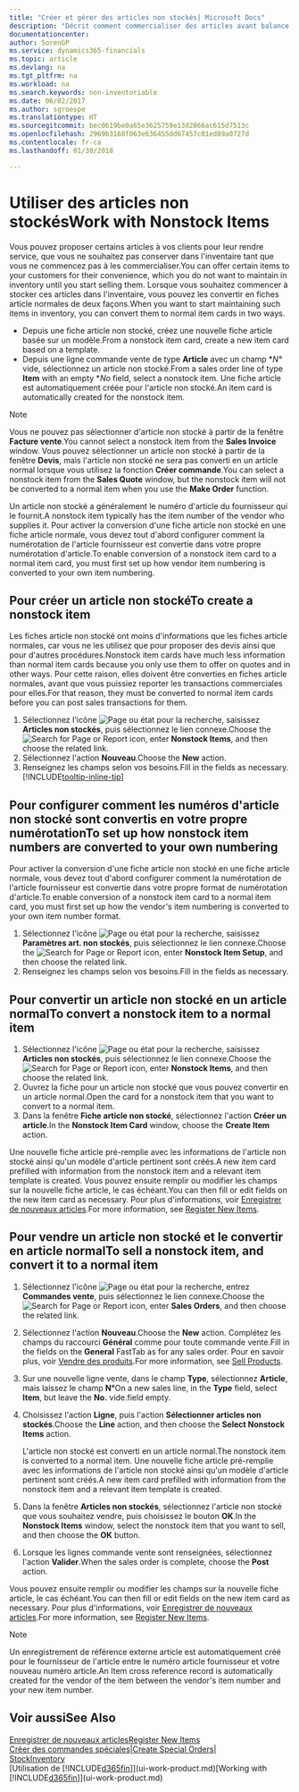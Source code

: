 ```yaml
---
title: "Créer et gérer des articles non stockés| Microsoft Docs"
description: "Décrit comment commercialiser des articles avant balance stock ou des articles qui ne sont pas mis à jour dans votre inventaire."
documentationcenter: 
author: SorenGP
ms.service: dynamics365-financials
ms.topic: article
ms.devlang: na
ms.tgt_pltfrm: na
ms.workload: na
ms.search.keywords: non-inventoriable
ms.date: 06/02/2017
ms.author: sgroespe
ms.translationtype: HT
ms.sourcegitcommit: bec0619be0a65e3625759e13d2866ac615d7513c
ms.openlocfilehash: 2969b3168f063e636455dd67457c01ed89a0727d
ms.contentlocale: fr-ca
ms.lasthandoff: 01/30/2018

---
```

# <a name="work-with-nonstock-items"></a><span data-ttu-id="5b2d1-103">Utiliser des articles non stockés</span><span class="sxs-lookup"><span data-stu-id="5b2d1-103">Work with Nonstock Items</span></span>
<span data-ttu-id="5b2d1-104">Vous pouvez proposer certains articles à vos clients pour leur rendre service, que vous ne souhaitez pas conserver dans l'inventaire tant que vous ne commencez pas à les commercialiser.</span><span class="sxs-lookup"><span data-stu-id="5b2d1-104">You can offer certain items to your customers for their convenience, which you do not want to maintain in inventory until you start selling them.</span></span> <span data-ttu-id="5b2d1-105">Lorsque vous souhaitez commencer à stocker ces articles dans l'inventaire, vous pouvez les convertir en fiches article normales de deux façons.</span><span class="sxs-lookup"><span data-stu-id="5b2d1-105">When you want to start maintaining such items in inventory, you can convert them to normal item cards in two ways.</span></span>

* <span data-ttu-id="5b2d1-106">Depuis une fiche article non stocké, créez une nouvelle fiche article basée sur un modèle.</span><span class="sxs-lookup"><span data-stu-id="5b2d1-106">From a nonstock item card, create a new item card based on a template.</span></span>
* <span data-ttu-id="5b2d1-107">Depuis une ligne commande vente de type **Article** avec un champ \**N°* vide, sélectionnez un article non stocké.</span><span class="sxs-lookup"><span data-stu-id="5b2d1-107">From a sales order line of type **Item** with an empty \**No* field, select a nonstock item.</span></span> <span data-ttu-id="5b2d1-108">Une fiche article est automatiquement créée pour l'article non stocké.</span><span class="sxs-lookup"><span data-stu-id="5b2d1-108">An item card is automatically created for the nonstock item.</span></span>

> [!NOTE]  
>   <span data-ttu-id="5b2d1-109">Vous ne pouvez pas sélectionner d'article non stocké à partir de la fenêtre **Facture vente**.</span><span class="sxs-lookup"><span data-stu-id="5b2d1-109">You cannot select a nonstock item from the **Sales Invoice** window.</span></span> <span data-ttu-id="5b2d1-110">Vous pouvez sélectionner un article non stocké à partir de la fenêtre **Devis**, mais l'article non stocké ne sera pas converti en un article normal lorsque vous utilisez la fonction **Créer commande**.</span><span class="sxs-lookup"><span data-stu-id="5b2d1-110">You can select a nonstock item from the **Sales Quote** window, but the nonstock item will not be converted to a normal item when you use the **Make Order** function.</span></span>

<span data-ttu-id="5b2d1-111">Un article non stocké a généralement le numéro d'article du fournisseur qui le fournit.</span><span class="sxs-lookup"><span data-stu-id="5b2d1-111">A nonstock item typically has the item number of the vendor who supplies it.</span></span> <span data-ttu-id="5b2d1-112">Pour activer la conversion d'une fiche article non stocké en une fiche article normale, vous devez tout d'abord configurer comment la numérotation de l'article fournisseur est convertie dans votre propre numérotation d'article.</span><span class="sxs-lookup"><span data-stu-id="5b2d1-112">To enable conversion of a nonstock item card to a normal item card, you must first set up how vendor item numbering is converted to your own item numbering.</span></span>   

## <a name="to-create-a-nonstock-item"></a><span data-ttu-id="5b2d1-113">Pour créer un article non stocké</span><span class="sxs-lookup"><span data-stu-id="5b2d1-113">To create a nonstock item</span></span>
<span data-ttu-id="5b2d1-114">Les fiches article non stocké ont moins d'informations que les fiches article normales, car vous ne les utilisez que pour proposer des devis ainsi que pour d'autres procédures.</span><span class="sxs-lookup"><span data-stu-id="5b2d1-114">Nonstock item cards have much less information than normal item cards because you only use them to offer on quotes and in other ways.</span></span> <span data-ttu-id="5b2d1-115">Pour cette raison, elles doivent être converties en fiches article normales, avant que vous puissiez reporter les transactions commerciales pour elles.</span><span class="sxs-lookup"><span data-stu-id="5b2d1-115">For that reason, they must be converted to normal item cards before you can post sales transactions for them.</span></span>

1. <span data-ttu-id="5b2d1-116">Sélectionnez l'icône ![Page ou état pour la recherche](media/ui-search/search_small.png "icône Page ou état pour la recherche"), saisissez **Articles non stockés**, puis sélectionnez le lien connexe.</span><span class="sxs-lookup"><span data-stu-id="5b2d1-116">Choose the ![Search for Page or Report](media/ui-search/search_small.png "Search for Page or Report icon") icon, enter **Nonstock Items**, and then choose the related link.</span></span>
2. <span data-ttu-id="5b2d1-117">Sélectionnez l'action **Nouveau**.</span><span class="sxs-lookup"><span data-stu-id="5b2d1-117">Choose the **New** action.</span></span>
3. <span data-ttu-id="5b2d1-118">Renseignez les champs selon vos besoins.</span><span class="sxs-lookup"><span data-stu-id="5b2d1-118">Fill in the fields as necessary.</span></span> [!INCLUDE[tooltip-inline-tip](includes/tooltip-inline-tip_md.md)]

## <a name="to-set-up-how-nonstock-item-numbers-are-converted-to-your-own-numbering"></a><span data-ttu-id="5b2d1-119">Pour configurer comment les numéros d'article non stocké sont convertis en votre propre numérotation</span><span class="sxs-lookup"><span data-stu-id="5b2d1-119">To set up how nonstock item numbers are converted to your own numbering</span></span>
<span data-ttu-id="5b2d1-120">Pour activer la conversion d'une fiche article non stocké en une fiche article normale, vous devez tout d'abord configurer comment la numérotation de l'article fournisseur est convertie dans votre propre format de numérotation d'article.</span><span class="sxs-lookup"><span data-stu-id="5b2d1-120">To enable conversion of a nonstock item card to a normal item card, you must first set up how the vendor's item numbering is converted to your own item number format.</span></span>

1. <span data-ttu-id="5b2d1-121">Sélectionnez l'icône ![Page ou état pour la recherche](media/ui-search/search_small.png "icône Page ou état pour la recherche"), saisissez **Paramètres art. non stockés**, puis sélectionnez le lien connexe.</span><span class="sxs-lookup"><span data-stu-id="5b2d1-121">Choose the ![Search for Page or Report](media/ui-search/search_small.png "Search for Page or Report icon") icon, enter **Nonstock Item Setup**, and then choose the related link.</span></span>
2. <span data-ttu-id="5b2d1-122">Renseignez les champs selon vos besoins.</span><span class="sxs-lookup"><span data-stu-id="5b2d1-122">Fill in the fields as necessary.</span></span>

## <a name="to-convert-a-nonstock-item-to-a-normal-item"></a><span data-ttu-id="5b2d1-123">Pour convertir un article non stocké en un article normal</span><span class="sxs-lookup"><span data-stu-id="5b2d1-123">To convert a nonstock item to a normal item</span></span>
1. <span data-ttu-id="5b2d1-124">Sélectionnez l'icône ![Page ou état pour la recherche](media/ui-search/search_small.png "icône Page ou état pour la recherche"), saisissez **Articles non stockés**, puis sélectionnez le lien connexe.</span><span class="sxs-lookup"><span data-stu-id="5b2d1-124">Choose the ![Search for Page or Report](media/ui-search/search_small.png "Search for Page or Report icon") icon, enter **Nonstock Items**, and then choose the related link.</span></span>
2. <span data-ttu-id="5b2d1-125">Ouvrez la fiche pour un article non stocké que vous pouvez convertir en un article normal.</span><span class="sxs-lookup"><span data-stu-id="5b2d1-125">Open the card for a nonstock item that you want to convert to a normal item.</span></span>
3. <span data-ttu-id="5b2d1-126">Dans la fenêtre **Fiche article non stocké**, sélectionnez l'action **Créer un article**.</span><span class="sxs-lookup"><span data-stu-id="5b2d1-126">In the **Nonstock Item Card** window, choose the **Create Item** action.</span></span>

<span data-ttu-id="5b2d1-127">Une nouvelle fiche article pré-remplie avec les informations de l'article non stocké ainsi qu'un modèle d'article pertinent sont créés.</span><span class="sxs-lookup"><span data-stu-id="5b2d1-127">A new item card prefilled with information from the nonstock item and a relevant item template is created.</span></span> <span data-ttu-id="5b2d1-128">Vous pouvez ensuite remplir ou modifier les champs sur la nouvelle fiche article, le cas échéant.</span><span class="sxs-lookup"><span data-stu-id="5b2d1-128">You can then fill or edit fields on the new item card as necessary.</span></span> <span data-ttu-id="5b2d1-129">Pour plus d'informations, voir [Enregistrer de nouveaux articles](inventory-how-register-new-items.md).</span><span class="sxs-lookup"><span data-stu-id="5b2d1-129">For more information, see [Register New Items](inventory-how-register-new-items.md).</span></span>

## <a name="to-sell-a-nonstock-item-and-convert-it-to-a-normal-item"></a><span data-ttu-id="5b2d1-130">Pour vendre un article non stocké et le convertir en article normal</span><span class="sxs-lookup"><span data-stu-id="5b2d1-130">To sell a nonstock item, and convert it to a normal item</span></span>
1. <span data-ttu-id="5b2d1-131">Sélectionnez l'icône ![Page ou état pour la recherche](media/ui-search/search_small.png "Page ou état pour la recherche"), entrez **Commandes vente**, puis sélectionnez le lien connexe.</span><span class="sxs-lookup"><span data-stu-id="5b2d1-131">Choose the ![Search for Page or Report](media/ui-search/search_small.png "Search for Page or Report icon") icon, enter **Sales Orders**, and then choose the related link.</span></span>
2. <span data-ttu-id="5b2d1-132">Sélectionnez l'action **Nouveau**.</span><span class="sxs-lookup"><span data-stu-id="5b2d1-132">Choose the **New** action.</span></span> <span data-ttu-id="5b2d1-133">Complétez les champs du raccourci **Général** comme pour toute commande vente.</span><span class="sxs-lookup"><span data-stu-id="5b2d1-133">Fill in the fields on the **General** FastTab as for any sales order.</span></span> <span data-ttu-id="5b2d1-134">Pour en savoir plus, voir [Vendre des produits](sales-how-sell-products.md).</span><span class="sxs-lookup"><span data-stu-id="5b2d1-134">For more information, see [Sell Products](sales-how-sell-products.md).</span></span>
3. <span data-ttu-id="5b2d1-135">Sur une nouvelle ligne vente, dans le champ **Type**, sélectionnez **Article**, mais laissez le champ **N°**</span><span class="sxs-lookup"><span data-stu-id="5b2d1-135">On a new sales line, in the **Type** field, select **Item**, but leave the **No.**</span></span> <span data-ttu-id="5b2d1-136">vide.</span><span class="sxs-lookup"><span data-stu-id="5b2d1-136">field empty.</span></span>
4. <span data-ttu-id="5b2d1-137">Choisissez l'action **Ligne**, puis l'action **Sélectionner articles non stockés**.</span><span class="sxs-lookup"><span data-stu-id="5b2d1-137">Choose the **Line** action, and then choose the **Select Nonstock Items** action.</span></span>

    <span data-ttu-id="5b2d1-138">L'article non stocké est converti en un article normal.</span><span class="sxs-lookup"><span data-stu-id="5b2d1-138">The nonstock item is converted to a normal item.</span></span> <span data-ttu-id="5b2d1-139">Une nouvelle fiche article pré-remplie avec les informations de l'article non stocké ainsi qu'un modèle d'article pertinent sont créés.</span><span class="sxs-lookup"><span data-stu-id="5b2d1-139">A new item card prefilled with information from the nonstock item and a relevant item template is created.</span></span>
5. <span data-ttu-id="5b2d1-140">Dans la fenêtre **Articles non stockés**, sélectionnez l'article non stocké que vous souhaitez vendre, puis choisissez le bouton **OK**.</span><span class="sxs-lookup"><span data-stu-id="5b2d1-140">In the **Nonstock Items** window, select the nonstock item that you want to sell, and then choose the **OK** button.</span></span>
6. <span data-ttu-id="5b2d1-141">Lorsque les lignes commande vente sont renseignées, sélectionnez l'action **Valider**.</span><span class="sxs-lookup"><span data-stu-id="5b2d1-141">When the sales order is complete, choose the **Post** action.</span></span>

<span data-ttu-id="5b2d1-142">Vous pouvez ensuite remplir ou modifier les champs sur la nouvelle fiche article, le cas échéant.</span><span class="sxs-lookup"><span data-stu-id="5b2d1-142">You can then fill or edit fields on the new item card as necessary.</span></span> <span data-ttu-id="5b2d1-143">Pour plus d'informations, voir [Enregistrer de nouveaux articles](inventory-how-register-new-items.md).</span><span class="sxs-lookup"><span data-stu-id="5b2d1-143">For more information, see [Register New Items](inventory-how-register-new-items.md).</span></span>

> [!NOTE]  
>   <span data-ttu-id="5b2d1-144">Un enregistrement de référence externe article est automatiquement créé pour le fournisseur de l'article entre le numéro article fournisseur et votre nouveau numéro article.</span><span class="sxs-lookup"><span data-stu-id="5b2d1-144">An Item cross reference record is automatically created for the vendor of the item between the vendor's item number and your new item number.</span></span>

## <a name="see-also"></a><span data-ttu-id="5b2d1-145">Voir aussi</span><span class="sxs-lookup"><span data-stu-id="5b2d1-145">See Also</span></span>
[<span data-ttu-id="5b2d1-146">Enregistrer de nouveaux articles</span><span class="sxs-lookup"><span data-stu-id="5b2d1-146">Register New Items</span></span>](inventory-how-register-new-items.md)  
<span data-ttu-id="5b2d1-147">[Créer des commandes spéciales](sales-how-to-create-special-orders.md)|</span><span class="sxs-lookup"><span data-stu-id="5b2d1-147">[Create Special Orders](sales-how-to-create-special-orders.md)|</span></span>  
[<span data-ttu-id="5b2d1-148">Stock</span><span class="sxs-lookup"><span data-stu-id="5b2d1-148">Inventory</span></span>](inventory-manage-inventory.md)  
<span data-ttu-id="5b2d1-149">[Utilisation de [!INCLUDE[d365fin](includes/d365fin_md.md)]](ui-work-product.md)</span><span class="sxs-lookup"><span data-stu-id="5b2d1-149">[Working with [!INCLUDE[d365fin](includes/d365fin_md.md)]](ui-work-product.md)</span></span>

